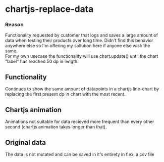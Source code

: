 # chartjs-replace-data

### Reason
Functionality requested by customer that logs and saves a large amount of data when testing their products over long time.
Didn't find this behavior anywhere else so I'm offering my sollution here if anyone else wish the same.   
For my own usecase the functionality will use chart.update() until the chart "label" has reached 50 dp in length. 

## Functionality
Continues to show the same amount of datapoints in a chartjs line-chart by replacing the first present dp in chart with the most recent.  

## Chartjs animation
Animations not suitable for data recieved more frequent than every other second (chartjs animation takes longer than that).

## Original data
The data is not mutated and can be saved in it's entirety in f.ex. a csv file
